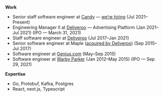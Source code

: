 **Work**
* Senior staff software engineer at [Candy](https://candy.com) — [we’re hiring](https://www.linkedin.com/jobs/view/2600249766/) (Jul 2021–Present)
* Engineering Manager II at [Deliveroo][deliveroo] — Advertising Platform (Jan 2021–Jul 2021) (IPO — March 31, 2021)
* Staff software engineer at [Deliveroo][deliveroo] (Jul 2017–Jan 2021)
* Senior software engineer at Maple ([acquired by Deliveroo][acquisition]) (Sep 2015–Jul 2017)
* Software engineer at [Genius.com](https://genius.com) (May–Sep 2015)
* Software engineer at [Warby Parker](https://warbyparker.com) (Jan 2012–May 2015) (IPO — Sep 29, 2021)

**Expertise**

* Go, Protobuf, Kafka, Postgres
* React, next.js, Typescript

[acquisition]: https://techcrunch.com/2017/05/08/maple-shuts-down/
[deliveroo]: https://deliveroo.co.uk
